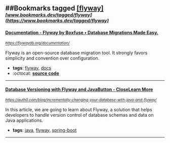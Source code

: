 ##Bookmarks tagged [[flyway]](https://www.bookmarks.dev?q=[flyway])
_<sup><sup>[www.bookmarks.dev/tagged/flyway](https://www.bookmarks.dev/tagged/flyway)</sup></sup>_
---
#### [ Documentation - Flyway by Boxfuse • Database Migrations Made Easy.](https://flywaydb.org/documentation/)
_<sup>https://flywaydb.org/documentation/</sup>_

Flyway is an open-source database migration tool. It strongly favors simplicity and convention over configuration.
* **tags**: [flyway](../tagged/flyway.md), [docs](../tagged/docs.md)
* :octocat: **[source code](https://github.com/flyway/flyway)**
---
#### [Database Versioning with Flyway and JavaButton - CloseLearn More](https://auth0.com/blog/incrementally-changing-your-database-with-java-and-flyway/)
_<sup>https://auth0.com/blog/incrementally-changing-your-database-with-java-and-flyway/</sup>_

In this article, we are going to learn about Flyway, a solution that helps developers to handle version control of database schemas and data on Java applications.
* **tags**: [java](../tagged/java.md), [flyway](../tagged/flyway.md), [spring-boot](../tagged/spring-boot.md)
---
